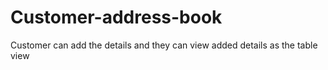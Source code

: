 # Customer-address-book
Customer can add the details and they can view added details as the table view

